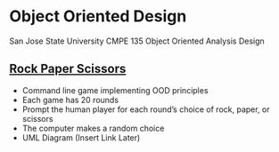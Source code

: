 # Object Oriented Design

San Jose State University CMPE 135 Object Oriented Analysis Design

## [Rock Paper Scissors](https://github.com/nemanjarajic/object-oriented-design/tree/main/rock_paper_scissors)
- Command line game implementing OOD principles
- Each game has 20 rounds
- Prompt the human player for each round’s choice of rock, paper, or scissors
- The computer makes a random choice 
- UML Diagram (Insert Link Later)
